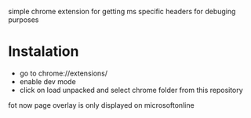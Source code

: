 simple chrome extension for getting ms specific headers for debuging purposes
 # Instalation
 
 - go to chrome://extensions/ 
 - enable dev mode
 - click on load unpacked and select chrome folder from this repository
 
 fot now page overlay is only displayed on microsoftonline
